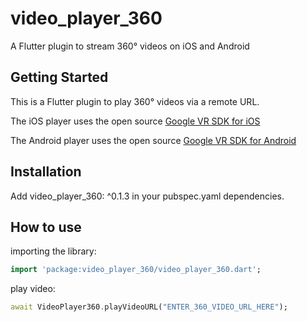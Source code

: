# video_player_360

A Flutter plugin to stream 360° videos on iOS and Android

## Getting Started

This is a Flutter plugin to play 360° videos via a remote URL. 

The iOS player uses the open source [Google VR SDK for iOS](https://github.com/googlevr/gvr-ios-sdk)

The Android player uses the open source [Google VR SDK for Android](https://github.com/googlevr/gvr-android-sdk)

## Installation
Add video_player_360: ^0.1.3 in your pubspec.yaml dependencies.

## How to use #
importing the library:
``` dart
import 'package:video_player_360/video_player_360.dart';
```
play video:
``` dart
await VideoPlayer360.playVideoURL("ENTER_360_VIDEO_URL_HERE");
```